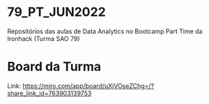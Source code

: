# 79_PT_JUN2022
Repositórios das aulas de Data Analytics no Bootcamp Part Time da Ironhack (Turma SAO 79)

# Board da Turma

Link: https://miro.com/app/board/uXjVOseZChg=/?share_link_id=763903139753
